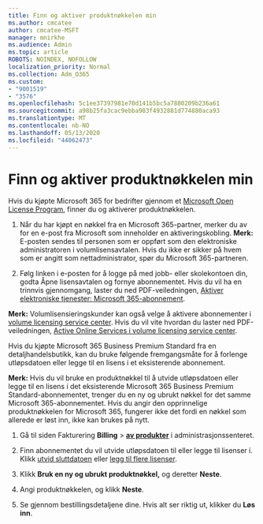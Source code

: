 ```yaml
---
title: Finn og aktiver produktnøkkelen min
ms.author: cmcatee
author: cmcatee-MSFT
manager: mnirkhe
ms.audience: Admin
ms.topic: article
ROBOTS: NOINDEX, NOFOLLOW
localization_priority: Normal
ms.collection: Adm_O365
ms.custom:
- "9001519"
- "3576"
ms.openlocfilehash: 5c1ee37397981e70d141b5bc5a7880209b236a61
ms.sourcegitcommit: a98b25fa3cac9ebba983f4932881d774880aca93
ms.translationtype: MT
ms.contentlocale: nb-NO
ms.lasthandoff: 05/13/2020
ms.locfileid: "44062473"
---
```

# <a name="find-and-activate-my-product-key"></a>Finn og aktiver produktnøkkelen min

Hvis du kjøpte Microsoft 365 for bedrifter gjennom et [Microsoft Open License Program](https://go.microsoft.com/fwlink/p/?LinkID=613298), finner du og aktiverer produktnøkkelen.

1. Når du har kjøpt en nøkkel fra en Microsoft 365-partner, merker du av for en e-post fra Microsoft som inneholder en aktiveringskobling.  **Merk:** E-posten sendes til personen som er oppført som den elektroniske administratoren i volumlisensavtalen.  Hvis du ikke er sikker på hvem som er angitt som nettadministrator, spør du Microsoft 365-partneren.

2. Følg linken i e-posten for å logge på med jobb- eller skolekontoen din, godta Åpne lisensavtalen og fornye abonnementet.  Hvis du vil ha en trinnvis gjennomgang, laster du ned PDF-veiledningen, [Aktiver elektroniske tjenester: Microsoft 365-abonnement](https://go.microsoft.com/fwlink/p/?LinkId=618100). 

**Merk:** Volumlisensieringskunder kan også velge å aktivere abonnementer i [volume licensing service center](https://go.microsoft.com/fwlink/p/?LinkID=282016).  Hvis du vil vite hvordan du laster ned PDF-veiledningen, [Active Online Services i volume licensing service center](https://go.microsoft.com/fwlink/p/?LinkId=618096).

Hvis du kjøpte Microsoft 365 Business Premium Standard fra en detaljhandelsbutikk, kan du bruke følgende fremgangsmåte for å forlenge utløpsdatoen eller legge til en lisens i et eksisterende abonnement.

**Merk:** Hvis du vil bruke en produktnøkkel til å utvide utløpsdatoen eller legge til en lisens i det eksisterende Microsoft 365 Business Premium Standard-abonnementet, trenger du en ny og ubrukt nøkkel for det samme Microsoft 365-abonnementet.  Hvis du angir den opprinnelige produktnøkkelen for Microsoft 365, fungerer ikke det fordi en nøkkel som allerede er løst inn, ikke kan brukes på nytt.

1. Gå til siden Fakturering **Billing**  >  **[av produkter](https://go.microsoft.com/fwlink/p/?linkid=842054)** i administrasjonssenteret.

2. Finn abonnementet du vil utvide utløpsdatoen til eller legge til lisenser i.  Klikk [utvid sluttdatoen](https://go.microsoft.com/fwlink/p/?linkid=842054) eller [legg til flere lisenser](https://go.microsoft.com/fwlink/p/?linkid=842054).

3. Klikk **Bruk en ny og ubrukt produktnøkkel,** og deretter **Neste**.

4. Angi produktnøkkelen, og klikk **Neste**.

5. Se gjennom bestillingsdetaljene dine.  Hvis alt ser riktig ut, klikker du **Løs inn**.